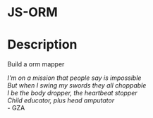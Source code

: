 # JS-ORM

# Description

Build a orm mapper

_I'm on a mission that people say is impossible_  
_But when I swing my swords they all choppable_  
_I be the body dropper, the heartbeat stopper_  
_Child educator, plus head amputator_  
\- GZA
